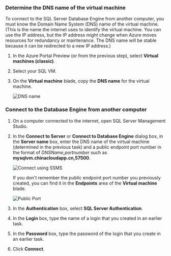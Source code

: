 ### <a name="determine-the-dns-name-of-the-virtual-machine"></a> Determine the DNS name of the virtual machine
To connect to the SQL Server Database Engine from another computer, you must know the Domain Name System (DNS) name of the virtual machine. (This is the name the internet uses to identify the virtual machine. You can use the IP address, but the IP address might change when Azure moves resources for redundancy or maintenance. The DNS name will be stable because it can be redirected to a new IP address.)  

1. In the Azure Portal Preview (or from the previous step), select **Virtual machines (classic)**.
2. Select your SQL VM.
3. On the **Virtual machine** blade, copy the **DNS name** for the virtual machine.

    ![DNS name](./media/virtual-machines-sql-server-connection-steps/sql-vm-dns-name.png)

### <a name="connect-to-the-database-engine-from-another-computer"></a> Connect to the Database Engine from another computer
1. On a computer connected to the internet, open SQL Server Management Studio.
2. In the **Connect to Server** or **Connect to Database Engine** dialog box, in the **Server name** box, enter the DNS name of the virtual machine (determined in the previous task) and a public endpoint port number in the format of *DNSName,portnumber* such as **mysqlvm.chinacloudapp.cn,57500**.

    ![Connect using SSMS](./media/virtual-machines-sql-server-connection-steps/33Connect-SSMS.png)

    If you don't remember the public endpoint port number you previously created, you can find it in the **Endpoints** area of the **Virtual machine** blade.

    ![Public Port](./media/virtual-machines-sql-server-connection-steps/sql-vm-port-number.png)
3. In the **Authentication** box, select **SQL Server Authentication**.
4. In the **Login** box, type the name of a login that you created in an earlier task.
5. In the **Password** box, type the password of the login that you create in an earlier task.
6. Click **Connect**.